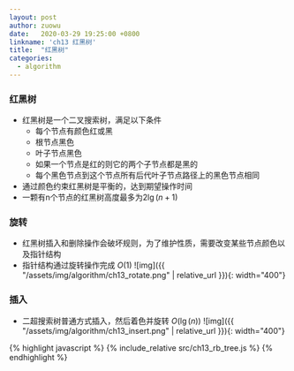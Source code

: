 ```yaml
---
layout: post
author: zuowu
date:   2020-03-29 19:25:00 +0800
linkname: 'ch13 红黑树'
title:  "红黑树"
categories:
  - algorithm 
---
```


### 红黑树

 * 红黑树是一个二叉搜索树，满足以下条件
    * 每个节点有颜色红或黑
    * 根节点黑色
    * 叶子节点黑色
    * 如果一个节点是红的则它的两个子节点都是黑的
    * 每个黑色节点到这个节点所有后代叶子节点路径上的黑色节点相同
 * 通过颜色约束红黑树是平衡的，达到期望操作时间
 * 一颗有n个节点的红黑树高度最多为$2\lg(n+1)$

### 旋转

 * 红黑树插入和删除操作会破坏规则，为了维护性质，需要改变某些节点颜色以及指针结构
 * 指针结构通过旋转操作完成 $O(1)$
![img]({{ "/assets/img/algorithm/ch13_rotate.png" | relative_url }}){: width="400"}



### 插入

 * 二超搜索树普通方式插入，然后着色并旋转 $O(\lg(n))$
![img]({{ "/assets/img/algorithm/ch13_insert.png" | relative_url }}){: width="400"}

{% highlight javascript %}
    {% include_relative src/ch13_rb_tree.js %}
{% endhighlight %}